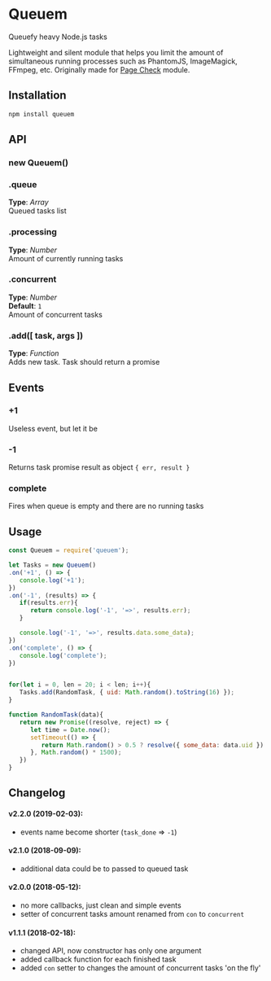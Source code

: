 # Queuem
Queuefy heavy Node.js tasks


Lightweight and silent module that helps you limit the amount of simultaneous running processes such as PhantomJS, ImageMagick, FFmpeg, etc. Originally made for [Page Check](https://www.npmjs.com/package/page-check) module.



## Installation
```bash
npm install queuem
```



## API

### new Queuem()

### .queue   
**Type**: _Array_  
Queued tasks list   


### .processing   
**Type**: _Number_  
Amount of currently running tasks   


### .concurrent
**Type**: _Number_  
**Default**: `1`   
Amount of concurrent tasks   


### .add([ task, args ])
**Type**: _Function_    
Adds new task. Task should return a promise


## Events

### +1
Useless event, but let it be

### -1
Returns task promise result as object `{ err, result }`

### complete
Fires when queue is empty and there are no running tasks   




## Usage   
```javascript
const Queuem = require('queuem');

let Tasks = new Queuem()
.on('+1', () => {
   console.log('+1');
})
.on('-1', (results) => {
   if(results.err){
      return console.log('-1', '=>', results.err);
   }

   console.log('-1', '=>', results.data.some_data);
})
.on('complete', () => {
   console.log('complete');
})


for(let i = 0, len = 20; i < len; i++){
   Tasks.add(RandomTask, { uid: Math.random().toString(16) });
}

function RandomTask(data){
   return new Promise((resolve, reject) => {
      let time = Date.now();
      setTimeout(() => {
         return Math.random() > 0.5 ? resolve({ some_data: data.uid }) : reject('nope');
      }, Math.random() * 1500);
   })
}
```




## Changelog 
#### v2.2.0 (2019-02-03):
- events name become shorter (`task_done` => `-1`)

#### v2.1.0 (2018-09-09):
- additional data could be to passed to queued task


#### v2.0.0 (2018-05-12):
- no more callbacks, just clean and simple events
- setter of concurrent tasks amount renamed from `con` to `concurrent`


#### v1.1.1 (2018-02-18):
- changed API, now constructor has only one argument
- added callback function for each finished task
- added `con` setter to changes the amount of concurrent tasks 'on the fly'

